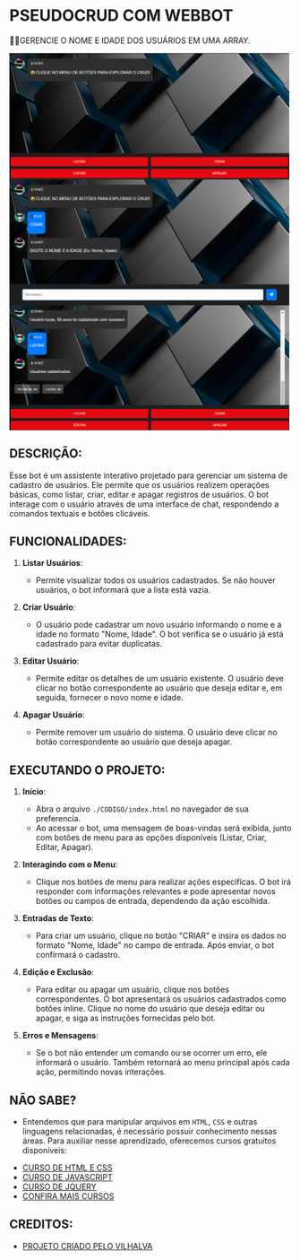 # PSEUDOCRUD COM WEBBOT
👨‍🏫GERENCIE O NOME E IDADE DOS USUÁRIOS EM UMA ARRAY.

<img src="./IMAGENS/FOTO_01.png" align="center" width="500"> <br> 
<img src="./IMAGENS/FOTO_02.png" align="center" width="500"> <br>
<img src="./IMAGENS/FOTO_03.png" align="center" width="500"> <br>

## DESCRIÇÃO:
Esse bot é um assistente interativo projetado para gerenciar um sistema de cadastro de usuários. Ele permite que os usuários realizem operações básicas, como listar, criar, editar e apagar registros de usuários. O bot interage com o usuário através de uma interface de chat, respondendo a comandos textuais e botões clicáveis.

## FUNCIONALIDADES:
1. **Listar Usuários**:
   - Permite visualizar todos os usuários cadastrados. Se não houver usuários, o bot informará que a lista está vazia.

2. **Criar Usuário**:
   - O usuário pode cadastrar um novo usuário informando o nome e a idade no formato "Nome, Idade". O bot verifica se o usuário já está cadastrado para evitar duplicatas.

3. **Editar Usuário**:
   - Permite editar os detalhes de um usuário existente. O usuário deve clicar no botão correspondente ao usuário que deseja editar e, em seguida, fornecer o novo nome e idade.

4. **Apagar Usuário**:
   - Permite remover um usuário do sistema. O usuário deve clicar no botão correspondente ao usuário que deseja apagar.

## EXECUTANDO O PROJETO:
1. **Início**:
   - Abra o arquivo `./CODIGO/index.html` no navegador de sua preferencia.
   - Ao acessar o bot, uma mensagem de boas-vindas será exibida, junto com botões de menu para as opções disponíveis (Listar, Criar, Editar, Apagar).

2. **Interagindo com o Menu**:
   - Clique nos botões de menu para realizar ações específicas. O bot irá responder com informações relevantes e pode apresentar novos botões ou campos de entrada, dependendo da ação escolhida.

3. **Entradas de Texto**:
   - Para criar um usuário, clique no botão "CRIAR" e insira os dados no formato "Nome, Idade" no campo de entrada. Após enviar, o bot confirmará o cadastro.

4. **Edição e Exclusão**:
   - Para editar ou apagar um usuário, clique nos botões correspondentes. O bot apresentará os usuários cadastrados como botões inline. Clique no nome do usuário que deseja editar ou apagar, e siga as instruções fornecidas pelo bot.

5. **Erros e Mensagens**:
   - Se o bot não entender um comando ou se ocorrer um erro, ele informará o usuário. Também retornará ao menu principal após cada ação, permitindo novas interações.

## NÃO SABE?
- Entendemos que para manipular arquivos em `HTML`, `CSS` e outras linguagens relacionadas, é necessário possuir conhecimento nessas áreas. Para auxiliar nesse aprendizado, oferecemos cursos gratuitos disponíveis:
* [CURSO DE HTML E CSS](https://github.com/VILHALVA/CURSO-DE-HTML-E-CSS)
* [CURSO DE JAVASCRIPT](https://github.com/VILHALVA/CURSO-DE-JAVASCRIPT)
* [CURSO DE JQUERY](https://github.com/VILHALVA/CURSO-DE-JQUERY)
* [CONFIRA MAIS CURSOS](https://github.com/VILHALVA?tab=repositories&q=+topic:CURSO)

## CREDITOS:
- [PROJETO CRIADO PELO VILHALVA](https://github.com/VILHALVA)